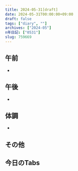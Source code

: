 ```yaml
---
title: 2024-05-31[draft]
date: 2024-05-31T00:00:00+09:00
draft: false
tags: ["diary", ""]
archives: ["2024-05"]
n年日記: ["0531"]
slug: 759669
---
```

## 午前
- 
## 午後
- 
## 体調
- 
## その他
## 今日のTabs